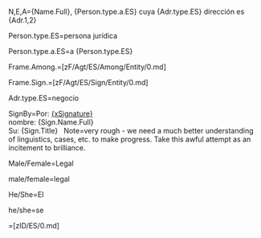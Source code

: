 N,E,A={Name.Full}, {Person.type.a.ES} cuya {Adr.type.ES} dirección es {Adr.1,2}

Person.type.ES=persona jurídica

Person.type.a.ES=a {Person.type.ES}

Frame.Among.=[zF/Agt/ES/Among/Entity/0.md]

Frame.Sign.=[zF/Agt/ES/Sign/Entity/0.md]

Adr.type.ES=negocio

SignBy=Por: <u>{xSignature}</u><br/> nombre: {Sign.Name.Full} <br/> Su: {Sign.Title}
 
Note=very rough - we need a much better understanding of linguistics, cases, etc. to make progress.  Take this awful attempt as an incitement to brilliance.

Male/Female=Legal

male/female=legal

He/She=El

he/she=se

=[zID/ES/0.md]

